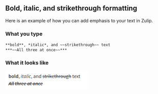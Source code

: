 ## Bold, italic, and strikethrough formatting

Here is an example of how you can add emphasis to your text in Zulip.

### What you type

```
**bold**, *italic*, and ~~strikethrough~~ text
***~~All three at once~~***
```

### What it looks like

![Markdown emphasis](/static/images/help/markdown-emphasis.png)
